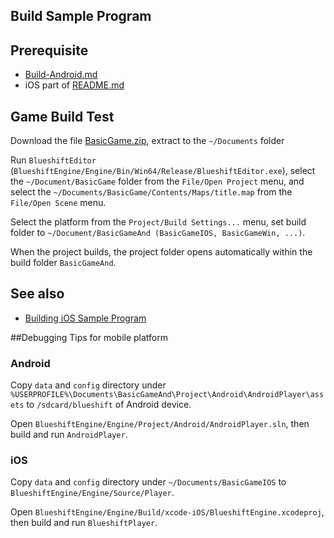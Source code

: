Build Sample Program
--------------------

## Prerequisite

  * [Build-Android.md](Build-Android.md)
  * iOS part of [README.md](README.md)

## Game Build Test

Download the file [BasicGame.zip](https://github.com/PolygonTek/BlueshiftDocument/raw/master/BasicGame/BasicGame.zip),
extract to the `~/Documents` folder

Run `BlueshiftEditor` (`BlueshiftEngine/Engine/Bin/Win64/Release/BlueshiftEditor.exe`),
select the `~/Document/BasicGame` folder from the `File/Open Project` menu,
and select the `~/Documents/BasicGame/Contents/Maps/title.map` from the `File/Open Scene` menu.


Select the platform from the `Project/Build Settings...` menu,
set build folder  to `~/Document/BasicGameAnd (BasicGameIOS, BasicGameWin, ...)`.

When the project builds, the project folder opens automatically within the build folder `BasicGameAnd`.

## See also

* [Building iOS Sample Program](https://github.com/PolygonTek/BlueshiftDocument/blob/master/Build%20iOS.pdf)


##Debugging Tips for mobile platform

### Android

Copy `data` and `config` directory under `%USERPROFILE%\Documents\BasicGameAnd\Project\Android\AndroidPlayer\assets` 
to `/sdcard/blueshift` of Android device.

Open `BlueshiftEngine/Engine/Project/Android/AndroidPlayer.sln`, then build and run `AndroidPlayer`.

### iOS

Copy `data` and `config` directory under `~/Documents/BasicGameIOS` to `BlueshiftEngine/Engine/Source/Player`.

Open `BlueshiftEngine/Engine/Build/xcode-iOS/BlueshiftEngine.xcodeproj`, then build and run `BlueshiftPlayer`.

